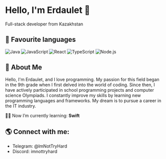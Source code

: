 # Hello, I'm Erdaulet 👋
Full-stack developer from Kazakhstan
 
## 🔧 Favourite languages

![Java](https://img.shields.io/badge/Java-Proficient-2dc2ba?logo=java&logoColor=white)
![JavaScript](https://img.shields.io/badge/JavaScript-Expert-dbeb34?logo=javascript&logoColor=white)
![React](https://img.shields.io/badge/React-Expert-4fffff?logo=react&logoColor=white)
![TypeScript](https://img.shields.io/badge/TypeScript-Proficient-3178C6?logo=typescript&logoColor=white)
![Node.js](https://img.shields.io/badge/Node.js-Proficient-339933?logo=node.js&logoColor=white)

## 📜 About Me
Hello, I'm Erdaulet, and I love programming. My passion for this field began in the 9th grade when I first delved into the world of coding. Since then, I have actively participated in school programming projects and computer science Olympiads. I constantly improve my skills by learning new programming languages and frameworks. My dream is to pursue a career in the IT industry.

👨‍💻 Now I’m currently learning: **Swift**

## 🌎 Connect with me:

- Telegram: @lmNotTryHard
- Discord: imnottryhard
